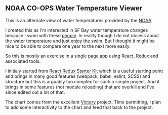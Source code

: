 NOAA CO-OPS Water Temperature Viewer
------------------------------------

This is an alternate view of water temperatures provided by the [NOAA](http://tidesandcurrents.noaa.gov/map/).

I created this as I'm interested in SF Bay water temperature changes because I swim with these [people](http://www.dolphinclub.org/). In reality though I do not obsess about the water temperature and just [enjoy the swim](http://www.sfchronicle.com/thetake/article/Dolphin-Club-The-oldest-goats-in-the-bay-6762877.php). But I thought it might be nice to be able to compare one year to the next more easily.

So this is mostly an exercise in a single page app using [React](https://facebook.github.io/react/), [Redux](https://github.com/rackt/redux) and associated tools.

I initialy started from [React Redux Starter Kit](https://github.com/davezuko/react-redux-starter-kit) which is a useful starting point and brings in many good features (webpack, babel, eslint, SCSS) and structure but this is arguably too complex for such a simple project. And it brings in some features (hot module reloading) that are overkill and i've since edited out a lot of that.

The chart comes from the excellent [Victory](http://victory.formidable.com/) project. Time permitting, I plan to add some interactivity to the chart and feed that back to the project.
